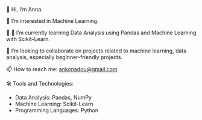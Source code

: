 👋 Hi, I’m Anna.
  
👀 I’m interested in Machine Learning.

🌱 🌱 I’m currently learning Data Analysis using Pandas and Machine Learning with Scikit-Learn.

💞️ I’m looking to collaborate on projects related to machine learning, data analysis, especially beginner-friendly projects.

 📫 How to reach me: ankonadou@gmail.com


 🛠 Tools and Technologies:
- Data Analysis: Pandas, NumPy
- Machine Learning: Scikit-Learn
- Programming Languages: Python

<!---
annouz/annouz is a ✨ special ✨ repository because its `README.md` (this file) appears on your GitHub profile.
You can click the Preview link to take a look at your changes.
--->
  
